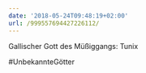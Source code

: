```yaml
---
date: '2018-05-24T09:48:19+02:00'
url: /999557694427226112/
---
```

Gallischer Gott des Müßiggangs:
Tunix

#UnbekannteGötter

